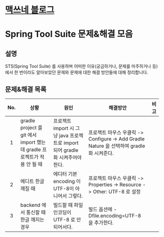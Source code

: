 <style type="text/css">
  @import url("/css/style-header.css");
</style>

# [맥쓰네 블로그](/ "https://home-max.github.io")

# Spring Tool Suite 문제&해결 모음
## 설명
STS(Spring Tool Suite) 를 사용하며 어떠한 이유(궁금하거나, 문제를 마주하거나 등)에서 한 번이라도 알아보았던 문제와 문제에 대한 해결 방안들에 대해 정리합니다.

## 문제&해결 목록

| No. | 상황 | 원인 | 해결방안 | 비고 |
| :---: | --- | --- | --- | --- |
| 1 | gradle project 를 git 에서 import 했는데 gradle 프로젝트가 적용 안 될 때 | 프로젝트 import 시 그냥 java 프로젝트로 import 되어 gradle 화 시켜주어야한다. | 프로젝트 마우스 우클릭 -> Configure -> Add Gradle Nature 을 선택하여 gradle 화 시켜준다. | |
| 2 | 에디트 한글 깨질 때 | 에디터 기본 encoding 이 UTF-8이 아니어서 그렇다. | 프로젝트 마우스 우클릭 -> Properties -> Resource -> Other: UTF-8 로 설정 | |
| 3 | backend 에서 통신할 때 한글 깨지는 경우 | 빌드할 때 파일 인코딩이 UTF-8 로 안되어서다. | 빌드 옵션에 -Dfile.encoding=UTF-8 을 추가한다. | |
